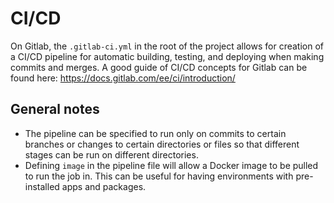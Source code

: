 # CI/CD

On Gitlab, the `.gitlab-ci.yml` in the root of the project allows for creation of a CI/CD pipeline for automatic building, testing, and deploying when making commits and merges. A good guide of CI/CD concepts for Gitlab can be found here: https://docs.gitlab.com/ee/ci/introduction/

## General notes

-   The pipeline can be specified to run only on commits to certain branches or changes to certain directories or files so that different stages can be run on different directories.
-   Defining `image` in the pipeline file will allow a Docker image to be pulled to run the job in. This can be useful for having environments with pre-installed apps and packages.

